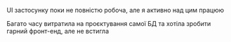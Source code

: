 UI застосунку поки не повністю робоча, але я активно над цим працюю

Багато часу витратила на проєктування самої БД та хотіла зробити гарний фронт-енд, але не встигла